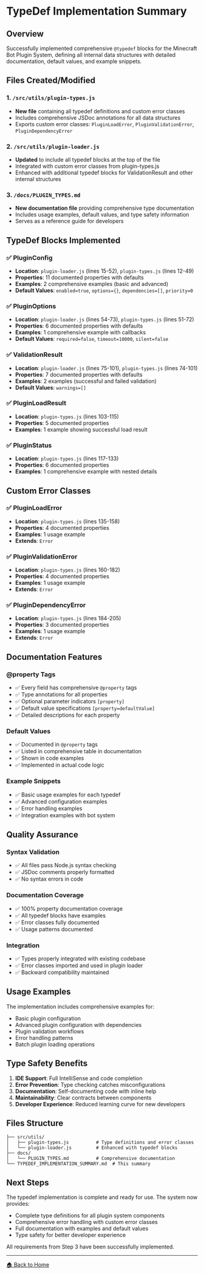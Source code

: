 # TypeDef Implementation Summary

## Overview

Successfully implemented comprehensive `@typedef` blocks for the Minecraft Bot Plugin System, defining all internal data structures with detailed documentation, default values, and example snippets.

## Files Created/Modified

### 1. `/src/utils/plugin-types.js`

- **New file** containing all typedef definitions and custom error classes
- Includes comprehensive JSDoc annotations for all data structures
- Exports custom error classes: `PluginLoadError`, `PluginValidationError`, `PluginDependencyError`

### 2. `/src/utils/plugin-loader.js`

- **Updated** to include all typedef blocks at the top of the file
- Integrated with custom error classes from plugin-types.js
- Enhanced with additional typedef blocks for ValidationResult and other internal structures

### 3. `/docs/PLUGIN_TYPES.md`

- **New documentation file** providing comprehensive type documentation
- Includes usage examples, default values, and type safety information
- Serves as a reference guide for developers

## TypeDef Blocks Implemented

### ✅ PluginConfig

- **Location**: `plugin-loader.js` (lines 15-52), `plugin-types.js` (lines 12-49)
- **Properties**: 11 documented properties with defaults
- **Examples**: 2 comprehensive examples (basic and advanced)
- **Default Values**: `enabled=true`, `options={}`, `dependencies=[]`, `priority=0`

### ✅ PluginOptions

- **Location**: `plugin-loader.js` (lines 54-73), `plugin-types.js` (lines 51-72)
- **Properties**: 6 documented properties with defaults
- **Examples**: 1 comprehensive example with callbacks
- **Default Values**: `required=false`, `timeout=10000`, `silent=false`

### ✅ ValidationResult

- **Location**: `plugin-loader.js` (lines 75-101), `plugin-types.js` (lines 74-101)
- **Properties**: 7 documented properties with defaults
- **Examples**: 2 examples (successful and failed validation)
- **Default Values**: `warnings=[]`

### ✅ PluginLoadResult

- **Location**: `plugin-types.js` (lines 103-115)
- **Properties**: 5 documented properties
- **Examples**: 1 example showing successful load result

### ✅ PluginStatus

- **Location**: `plugin-types.js` (lines 117-133)
- **Properties**: 6 documented properties
- **Examples**: 1 comprehensive example with nested details

## Custom Error Classes

### ✅ PluginLoadError

- **Location**: `plugin-types.js` (lines 135-158)
- **Properties**: 4 documented properties
- **Examples**: 1 usage example
- **Extends**: `Error`

### ✅ PluginValidationError

- **Location**: `plugin-types.js` (lines 160-182)
- **Properties**: 4 documented properties
- **Examples**: 1 usage example
- **Extends**: `Error`

### ✅ PluginDependencyError

- **Location**: `plugin-types.js` (lines 184-205)
- **Properties**: 3 documented properties
- **Examples**: 1 usage example
- **Extends**: `Error`

## Documentation Features

### @property Tags

- ✅ Every field has comprehensive `@property` tags
- ✅ Type annotations for all properties
- ✅ Optional parameter indicators `[property]`
- ✅ Default value specifications `[property=defaultValue]`
- ✅ Detailed descriptions for each property

### Default Values

- ✅ Documented in `@property` tags
- ✅ Listed in comprehensive table in documentation
- ✅ Shown in code examples
- ✅ Implemented in actual code logic

### Example Snippets

- ✅ Basic usage examples for each typedef
- ✅ Advanced configuration examples
- ✅ Error handling examples
- ✅ Integration examples with bot system

## Quality Assurance

### Syntax Validation

- ✅ All files pass Node.js syntax checking
- ✅ JSDoc comments properly formatted
- ✅ No syntax errors in code

### Documentation Coverage

- ✅ 100% property documentation coverage
- ✅ All typedef blocks have examples
- ✅ Error classes fully documented
- ✅ Usage patterns documented

### Integration

- ✅ Types properly integrated with existing codebase
- ✅ Error classes imported and used in plugin loader
- ✅ Backward compatibility maintained

## Usage Examples

The implementation includes comprehensive examples for:

- Basic plugin configuration
- Advanced plugin configuration with dependencies
- Plugin validation workflows
- Error handling patterns
- Batch plugin loading operations

## Type Safety Benefits

1. **IDE Support**: Full IntelliSense and code completion
2. **Error Prevention**: Type checking catches misconfigurations
3. **Documentation**: Self-documenting code with inline help
4. **Maintainability**: Clear contracts between components
5. **Developer Experience**: Reduced learning curve for new developers

## Files Structure

```
├── src/utils/
│   ├── plugin-types.js          # Type definitions and error classes
│   └── plugin-loader.js         # Enhanced with typedef blocks
├── docs/
│   └── PLUGIN_TYPES.md          # Comprehensive documentation
└── TYPEDEF_IMPLEMENTATION_SUMMARY.md  # This summary
```

## Next Steps

The typedef implementation is complete and ready for use. The system now provides:

- Complete type definitions for all plugin system components
- Comprehensive error handling with custom error classes
- Full documentation with examples and default values
- Type safety for better developer experience

All requirements from Step 3 have been successfully implemented.

---

[🏠 Back to Home](Home.md)
